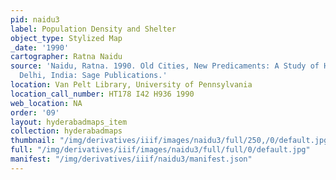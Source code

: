 ```yaml
---
pid: naidu3
label: Population Density and Shelter
object_type: Stylized Map
_date: '1990'
cartographer: Ratna Naidu
source: 'Naidu, Ratna. 1990. Old Cities, New Predicaments: A Study of Hyderabad. New
  Delhi, India: Sage Publications.'
location: Van Pelt Library, University of Pennsylvania
location_call_number: HT178 I42 H936 1990
web_location: NA
order: '09'
layout: hyderabadmaps_item
collection: hyderabadmaps
thumbnail: "/img/derivatives/iiif/images/naidu3/full/250,/0/default.jpg"
full: "/img/derivatives/iiif/images/naidu3/full/full/0/default.jpg"
manifest: "/img/derivatives/iiif/naidu3/manifest.json"
---
```

